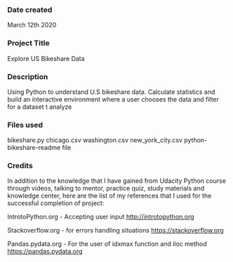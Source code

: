 ### Date created
March 12th 2020

### Project Title
Explore US Bikeshare Data

### Description
Using Python to understand U.S bikeshare data. Calculate statistics and build an
interactive environment where a user chooses the data and filter for a dataset t
analyze

### Files used
bikeshare.py 
chicago.csv
washington.csv
new_york_city.csv
python-bikeshare-readme file 

### Credits
In addition to the knowledge that I have gained from Udacity Python course through videos, talking to mentor, practice quiz, study materials and knowledge center, here are the list of my references that I used for the successful completion of project:

IntrotoPython.org - Accepting user input
http://introtopython.org

Stackoverflow.org - for errors handling situations
https://stackoverflow.org

Pandas.pydata.org - For the user of idxmax function and iloc method
https://pandas.pydata.org

